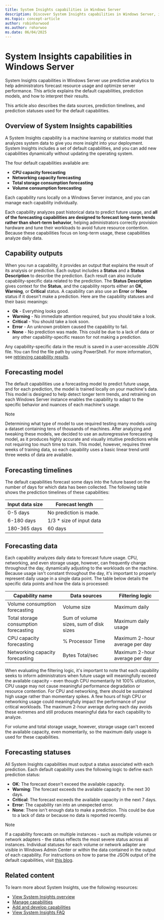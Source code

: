 ```yaml
---
title: System Insights capabilities in Windows Server
description: Discover System Insights capabilities in Windows Server, including default capabilities and prediction models. Optimize your server performance with predictive analytics.
ms.topic: concept-article
author: robinharwood
ms.author: roharwoo
ms.date: 06/04/2025
---
```


# System Insights capabilities in Windows Server

System Insights capabilities in Windows Server use predictive analytics to help administrators forecast resource usage and optimize server performance. This article explains the default capabilities, prediction models, and how to interpret their results.

This article also describes the data sources, prediction timelines, and prediction statuses used for the default capabilities.

## Overview of System Insights capabilities

A System Insights capability is a machine learning or statistics model that analyzes system data to give you more insight into your deployment. System Insights includes a set of default capabilities, and you can add new capabilities dynamically without updating the operating system.

The four default capabilities available are:

- **CPU capacity forecasting**
- **Networking capacity forecasting**
- **Total storage consumption forecasting**
- **Volume consumption forecasting**

Each capability runs locally on a Windows Server instance, and you can manage each capability individually.

Each capability analyzes past historical data to predict future usage, and **all of the forecasting capabilities are designed to forecast long-term trends rather than short-term behavior**, helping administrators correctly provision hardware and tune their workloads to avoid future resource contention. Because these capabilities focus on long-term usage, these capabilities analyze daily data.

## Capability outputs

When you run a capability, it provides an output that explains the result of its analysis or prediction. Each output includes a **Status** and a **Status Description** to describe the prediction. Each result can also include capability-specific data related to the prediction. The **Status Description** gives context for the **Status**, and the capability reports either an **OK**, **Warning**, or **Critical** status. A capability can also use an **Error** or **None** status if it doesn't make a prediction. Here are the capability statuses and their basic meanings:

- **Ok** - Everything looks good.
- **Warning** - No immediate attention required, but you should take a look.
- **Critical** - You should take a look soon.
- **Error** - An unknown problem caused the capability to fail.
- **None** - No prediction was made. This could be due to a lack of data or any other capability-specific reason for not making a prediction.

Any capability-specific data in the result is saved in a user-accessible JSON file. You can find the file path by using PowerShell. For more information, see [retrieving capability results](./managing-capabilities.md#retrieving-capability-results).

## Forecasting model

The default capabilities use a forecasting model to predict future usage, and for each prediction, the model is trained locally on your machine's data. This model is designed to help detect longer term trends, and retraining on each Windows Server instance enables the capability to adapt to the specific behavior and nuances of each machine's usage.

>[!NOTE]
>Determining what type of model to use required testing many models using a dataset containing tens of thousands of machines. After analyzing and tweaking these models, we decided to use an autoregressive forecasting model, as it produces highly accurate and visually intuitive predictions while not requiring too much time to train. This model, however, requires three weeks of training data, so each capability uses a basic linear trend until three weeks of data are available.

## Forecasting timelines

The default capabilities forecast some days into the future based on the number of days for which data has been collected. The following table shows the prediction timelines of these capabilities:

| Input data size | Forecast length |
| --------------- | --------------- |
| 0-5 days | No prediction is made. |
| 6-180 days | 1/3 * size of input data |
| 180-365 days | 60 days |

## Forecasting data

Each capability analyzes daily data to forecast future usage. CPU, networking, and even storage usage, however, can frequently change throughout the day, dynamically adjusting to the workloads on the machine. Because usage isn't constant throughout the day, it's important to properly represent daily usage in a single data point. The table below details the specific data points and how the data is processed:

| Capability name | Data sources | Filtering logic |
| --------------- | -------------- | ---------------- |
| Volume consumption forecasting        | Volume size                    | Maximum daily  |
| Total storage consumption forecasting | Sum of volume sizes, sum of disk sizes  | Maximum daily usage |
| CPU capacity forecasting              | % Processor Time  | Maximum 2-hour average per day |
| Networking capacity forecasting       | Bytes Total/sec         | Maximum 2-hour average per day |

When evaluating the filtering logic, it's important to note that each capability seeks to inform administrators when future usage will meaningfully exceed the available capacity – even though CPU momentarily hit 100% utilization, CPU usage may not cause meaningful performance degradation or resource contention. For CPU and networking, there should be sustained high usage rather than momentary spikes. A few hours of high CPU or networking usage could meaningfully impact the performance of your critical workloads. The maximum 2-hour average during each day avoids these extremes and still produces meaningful data for each capability to analyze.

For volume and total storage usage, however, storage usage can't exceed the available capacity, even momentarily, so the maximum daily usage is used for these capabilities.

## Forecasting statuses

All System Insights capabilities must output a status associated with each prediction. Each default capability uses the following logic to define each prediction status:

- **OK**: The forecast doesn't exceed the available capacity.
- **Warning**: The forecast exceeds the available capacity in the next 30 days.
- **Critical**: The forecast exceeds the available capacity in the next 7 days.
- **Error**: The capability ran into an unexpected error.
- **None**: There isn't enough data to make a prediction. This could be due to a lack of data or because no data is reported recently.

>[!NOTE]
>If a capability forecasts on multiple instances - such as multiple volumes or network adapters - the status reflects the most severe status across all instances. Individual statuses for each volume or network adapter are visible in Windows Admin Center or within the data contained in the output of each capability. For instructions on how to parse the JSON output of the default capabilities, visit [this blog](https://aka.ms/systeminsights-mitigationscripts).

## Related content

To learn more about System Insights, use the following resources:

- [View System Insights overview](overview.md)
- [Manage capabilities](managing-capabilities.md)
- [Add and develop capabilities](adding-and-developing-capabilities.md)
- [View System Insights FAQ](faq.md)
